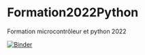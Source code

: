 # Formation2022Python
Formation microcontrôleur et python 2022

[![Binder](https://mybinder.org/badge_logo.svg)](https://mybinder.org/v2/gh/schollha/Formation2022Python/TÊTE)

